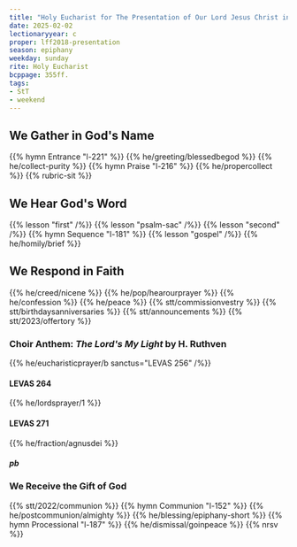 ```yaml
---
title: "Holy Eucharist for The Presentation of Our Lord Jesus Christ in the Temple"
date: 2025-02-02
lectionaryyear: c
proper: lff2018-presentation
season: epiphany
weekday: sunday
rite: Holy Eucharist
bcppage: 355ff.
tags:
- StT
- weekend
---
```

## We Gather in God's Name
{{% hymn Entrance "l-221" %}}
{{% he/greeting/blessedbegod %}}
{{% he/collect-purity %}}
{{% hymn Praise "l-216" %}}
{{% he/propercollect %}}
{{% rubric-sit %}}
## We Hear God's Word
{{% lesson "first" /%}}
{{% lesson "psalm-sac" /%}}
{{% lesson "second" /%}}
{{% hymn Sequence "l-181" %}}
{{% lesson "gospel" /%}}
{{% he/homily/brief %}}
## We Respond in Faith
{{% he/creed/nicene %}}
{{% he/pop/hearourprayer %}}
{{% he/confession %}}
{{% he/peace %}}
{{% stt/commissionvestry %}}
{{% stt/birthdaysanniversaries %}}
{{% stt/announcements %}}
{{% stt/2023/offertory %}}
### Choir Anthem: _The Lord's My Light_ by H. Ruthven
{{% he/eucharisticprayer/b sanctus="LEVAS 256" /%}}
#### LEVAS 264
{{% he/lordsprayer/1 %}}
#### LEVAS 271
{{% he/fraction/agnusdei %}}
##### pb
### We Receive the Gift of God
{{% stt/2022/communion %}}
{{% hymn Communion "l-152" %}}
{{% he/postcommunion/almighty %}}
{{% he/blessing/epiphany-short %}}
{{% hymn Processional "l-187" %}}
{{% he/dismissal/goinpeace %}}
{{% nrsv %}}

